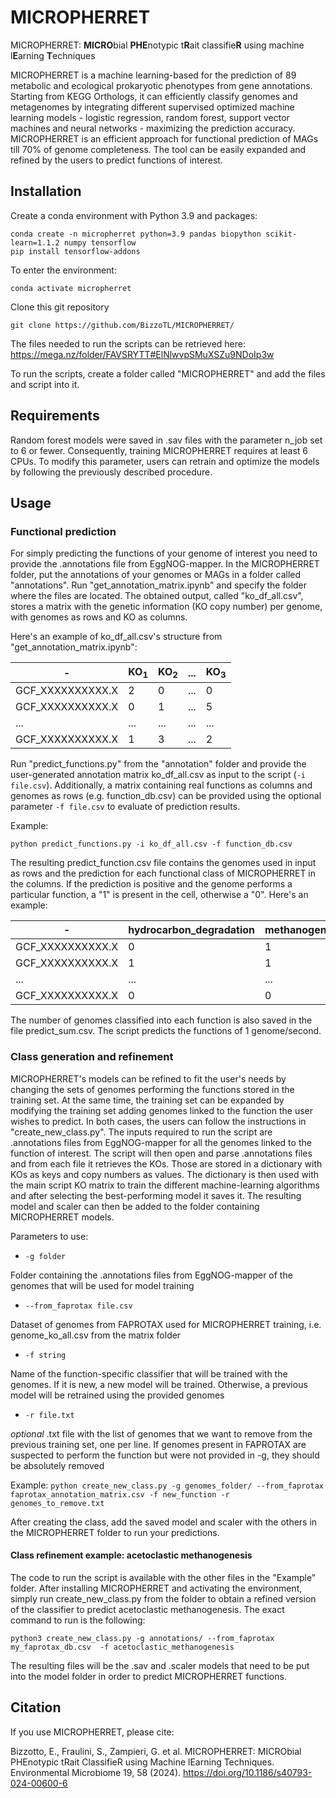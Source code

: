 # MICROPHERRET
MICROPHERRET: **MICRO**bial **PHE**notypic t**R**ait classifie**R** using machine l**E**arning **T**echniques

MICROPHERRET is a machine learning-based for the prediction of 89 metabolic and ecological prokaryotic phenotypes from gene annotations. Starting from KEGG Orthologs, it can efficiently classify genomes and metagenomes by integrating different supervised optimized machine learning models - logistic regression, random forest, support vector machines and neural networks - maximizing the prediction accuracy. MICROPHERRET is an efficient approach for functional prediction of MAGs till 70% of genome completeness. The tool can be easily expanded and refined by the users to predict functions of interest.

## Installation

Create a conda environment with Python 3.9 and packages:
```
conda create -n micropherret python=3.9 pandas biopython scikit-learn=1.1.2 numpy tensorflow
pip install tensorflow-addons
```
To enter the environment:
```
conda activate micropherret
```
Clone this git repository
```
git clone https://github.com/BizzoTL/MICROPHERRET/
```
The files needed to run the scripts can be retrieved here:  https://mega.nz/folder/FAVSRYTT#ElNlwvpSMuXSZu9NDoIp3w

To run the scripts, create a folder called "MICROPHERRET" and add the files and script into it.

## Requirements

Random forest models were saved in .sav files with the parameter n_job set to 6 or fewer. Consequently, training MICROPHERRET requires at least 6 CPUs. To modify this parameter, users can retrain and optimize the models by following the previously described procedure. 

## Usage
### Functional prediction

For simply predicting the functions of your genome of interest you need to provide the .annotations file from EggNOG-mapper. In the MICROPHERRET folder, put the annotations of your genomes or MAGs in a folder called "annotations". Run "get_annotation_matrix.ipynb" and specify the folder where the files are located. The obtained output, called "ko_df_all.csv", stores a matrix with the genetic information (KO copy number) per genome, with genomes as rows and KO as columns.

Here's an example of ko_df_all.csv's structure from "get_annotation_matrix.ipynb":

|         -         | KO<sub>1<sub> | KO<sub>2<sub> | ... | KO<sub>3<sub> |
| ----------------  | ------------- | ------------- | --- | ------------- |
| GCF_XXXXXXXXXX.X  |       2       |       0       | ... |       0       | 
| GCF_XXXXXXXXXX.X  |       0       |       1       | ... |       5       | 
|        ...        |      ...      |      ...      | ... |      ...      | 
| GCF_XXXXXXXXXX.X  |       1       |       3       | ... |       2       |


Run "predict_functions.py" from the "annotation" folder and provide the user-generated annotation matrix ko_df_all.csv as input to the script (```-i file.csv```). Additionally, a matrix containing real functions as columns and genomes as rows (e.g. function_db.csv) can be provided using the optional parameter ```-f file.csv``` to evaluate of prediction results. 

Example:
```
python predict_functions.py -i ko_df_all.csv -f function_db.csv
```

The resulting predict_function.csv file contains the genomes used in input as rows and the prediction for each functional class of MICROPHERRET in the columns. If the prediction is positive and the genome performs a particular function, a "1" is present in the cell, otherwise a "0". Here's an example:

|         -         | hydrocarbon_degradation | methanogenesis | ... | human_gut |
| ----------------  | ----------------------- | -------------- | --- | --------- |
| GCF_XXXXXXXXXX.X  |            0            |        1       | ... |     1     | 
| GCF_XXXXXXXXXX.X  |            1            |        1       | ... |     0     | 
|        ...        |           ...           |       ...      | ... |    ...    | 
| GCF_XXXXXXXXXX.X  |            0            |        0       | ... |     1     |

The number of genomes classified into each function is also saved in the file predict_sum.csv. The script predicts the functions of 1 genome/second.

### Class generation and refinement

MICROPHERRET's models can be refined to fit the user's needs by changing the sets of genomes performing the functions stored in the training set. At the same time, the training set can be expanded by modifying the training set adding genomes linked to the function the user wishes to predict. In both cases, the users can follow the instructions in "create_new_class.py". The inputs required to run the script are .annotations files from EggNOG-mapper for all the genomes linked to the function of interest. The script will then open and parse .annotations files and from each file it retrieves the KOs. Those are stored in a dictionary with KOs as keys and copy numbers as values. The dictionary is then used with the main script KO matrix to train the different machine-learning algorithms and after selecting the best-performing model it saves it. The resulting model and scaler can then be added to the folder containing MICROPHERRET models.

Parameters to use:
- ```-g folder```
  
 Folder containing the .annotations files from EggNOG-mapper of the genomes that will be used for model training

- ```--from_faprotax file.csv```
  
Dataset of genomes from FAPROTAX used for MICROPHERRET training, i.e. genome_ko_all.csv from the matrix folder

- ```-f string```
  
Name of the function-specific classifier that will be trained with the genomes. If it is new, a new model will be trained. Otherwise, a previous model will be retrained using the provided genomes 

- ```-r file.txt```
  
*optional* .txt file with the list of genomes that we want to remove from the previous training set, one per line. If genomes present in FAPROTAX are suspected to perform the function but were not provided in -g, they should be absolutely removed


Example:
```python create_new_class.py -g genomes_folder/ --from_faprotax faprotax_annotation_matrix.csv -f new_function -r genomes_to_remove.txt```

After creating the class, add the saved model and scaler with the others in the MICROPHERRET folder to run your predictions.

#### Class refinement example: acetoclastic methanogenesis

The code to run the script is available with the other files in the "Example" folder. After installing MICROPHERRET and activating the environment, simply run create_new_class.py from the folder to obtain a refined version of the classifier to predict acetoclastic methanogenesis. The exact command to run is the following:
```
python3 create_new_class.py -g annotations/ --from_faprotax my_faprotax_db.csv  -f acetoclastic_methanogenesis 
```
The resulting files will be the .sav and .scaler models that need to be put into the model folder in order to predict MICROPHERRET functions.

## Citation

If you use MICROPHERRET, please cite:

Bizzotto, E., Fraulini, S., Zampieri, G. et al. MICROPHERRET: MICRObial PHEnotypic tRait ClassifieR using Machine lEarning Techniques. Environmental Microbiome 19, 58 (2024). https://doi.org/10.1186/s40793-024-00600-6


